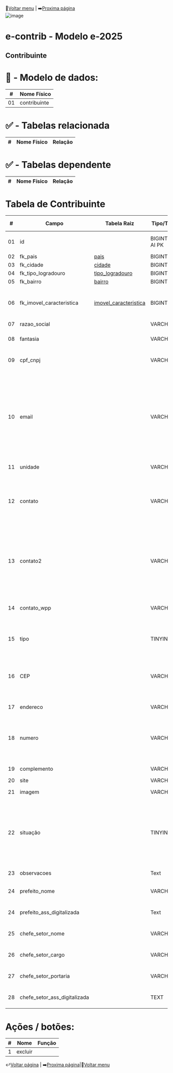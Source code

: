 🔢[Voltar menu](https://github.com/VenturaCerqueira/Documento_gestao_tributaria) | ➡️[Proxima página](https://github.com/VenturaCerqueira/Documento_gestao_tributaria/blob/main/Cadastro/02%20-%20multa.md)  
![image](https://github.com/user-attachments/assets/04662de1-1516-48d7-bb8c-50b38989e58b)
# e-contrib - Modelo e-2025 
##  Contribuinte


# 🎲 - Modelo de dados:
 **\#**  |**Nome Físico**               |
---------|------------------------------|
01       | contribuinte                 |


#
#   ✅ - Tabelas relacionada
 **\#**  |**Nome Físico**               |   **Relação** |
---------|------------------------------|---------------|      


#   ✅ - Tabelas dependente
 **\#**  |**Nome Físico**               |   **Relação** |
---------|------------------------------|---------------|      
 


# Tabela de Contribuinte 
 **\#**  | **Campo**                   | **Tabela Raiz**         | **Tipo/Tamanho**        | **Descrição**                                                                        | **Campo sistema**                      |
---------|-----------------------------|-------------------------|-------------------------|--------------------------------------------------------------------------------------|----------------------------------------|
01       | id                          |                         | BIGINT \(20\) UN AI PK  | Identificador cadastro do contribuinte\.                                             |                                        |
02       | fk\_pais                    | [pais](https://github.com/VenturaCerqueira/Documento_gestao_tributaria/blob/main/Cadastro/18%20-%20pais.md)                    | BIGINT \(20\) UN        |                                                                                      |                                        |
03       | fk\_cidade                  | [cidade](https://github.com/VenturaCerqueira/Documento_gestao_tributaria/blob/main/Cadastro/16%20-%20cidade.md)                  | BIGINT\(20\) UN         |                                                                                      |                                        |
04       | fk\_tipo\_logradouro        | [tipo_logradouro]()        | BIGINT\(20\) UN         |                                                                                      |                                        |
05       | fk\_bairro                  | [bairro](https://github.com/VenturaCerqueira/Documento_gestao_tributaria/blob/main/Cadastro/23%20-%20Bairro.md)                  | BIGINT\(20\) UN         |                                                                                      |                                        | 
06       | fk\_imovel\_caracteristica  | [imovel_caracteristica]()  | BIGINT\(20\) UN         | Cadastro da entidade => empresa                                                      |Cadastro da entidade => empresa               |
07       | razao\_social               |                         | VARCHAR\(100\)          |                                                                                      |                                        |
08       | fantasia                    |                         | VARCHAR\(100\)          | ADD + Campo caso "tipo" == 1 (Tipo => Juridico)                                      |                                        |
09       | cpf\_cnpj                   |                         | VARCHAR\(100\)          | Observação: Preencher com CPF/CNPJ válido.                                           |                                        |
10       | email                       |                         | VARCHAR\(100\)          | Endereço eletrônico.<br> **Validação:** e-mail deve ser possuir o caractere "@"<br>  e este não pode estar no início e no fim do e-mail. Deve possuir no mínimo<br>  um caractere "." depois do @ e não pode estar no início ou no final do e-mail.| | 
11       | unidade                     |                         | VARCHAR\(20\)           |                                                                                      ||  
12       | contato                     |                         | VARCHAR\(20\)           | Número de telefone do contribuinte, com DDD. <br> **Validação:** Se preenchido, deve conter apenas números, com o mínimo de dez dígitos.| |
13       | contato2                    |                         | VARCHAR\(20\)           | Número de telefone do contribuinte, com DDD. <br> **Validação:** Se preenchido, deve conter apenas números, com o mínimo de dez dígitos.||  
14       | contato\_wpp                |                         | VARCHAR\(20\)           | **Validação:** <br> 0 - não é whats app; <br> 1 - Sim é Whats app; | |
15       | tipo                        |                         | TINYINT\(4\)            | Tipo Juridico ou Fisico.<br> **Valores:** 0 - Fisico <br> 1 - Juridico||
16       | CEP                         |                         | VARCHAR\(9\)            | Código de Endereçamento Postal - CEP. <br> **Validação:** Deve ser preenchido apenas com números, com 8 (oito) posições.||
17       | endereco                    |                         | VARCHAR\(100\)          | Endereço do contribuinte||
18       | numero                      |                         | VARCHAR\(100\)          | Número do logradouro.<br> Se não houver número a ser informado, preencher com "S/N".||
19       | complemento                 |                         | VARCHAR\(200\)          | Complemento do logradouro.            ||
20       | site                        |                         | VARCHAR\(255\)          |                                       ||
21       | imagem                      |                         | VARCHAR(191)            | Apenas Arquivos imagem. |
22       | situação                    |                         | TINYINT(4) NN           | **Valores válidos:** <br>SITUACAO_INATIVO = 0; <br> SITUACAO_ATIVO = 1;<br> SITUACAO_OBITO = 2; <br> **Regras:** <br> - Registro de falecimento;||
23       | observacoes                 |                         | Text                    | **Default/Expression:** Null ||
24       | prefeito_nome               |                         | VARCHAR(100)            |  Campo referente cadastro "entidade" => "empresa";||
24       | prefeito_ass_digitalizada   |                         | Text                    |  Campo referente cadastro "entidade" => "empresa";||
25       | chefe_setor_nome            |                         | VARCHAR(100)            |  Campo referente cadastro "entidade" => "empresa";||
26       | chefe_setor_cargo           |                         | VARCHAR(100)            |  Campo referente cadastro "entidade" => "empresa";||
27       | chefe_setor_portaria        |                         | VARCHAR(30)             |  Campo referente cadastro "entidade" => "empresa";||
28       | chefe_setor_ass_digitalizada|                         | TEXT                    |  Campo referente cadastro "entidade" => "empresa";||


# Ações / botões:
 **\#**  |**Nome**                      |   **Função**  |
---------|------------------------------|---------------|
1        | excluir                      |               |


↩️[Voltar página](https://github.com/VenturaCerqueira/Documento_gestao_tributaria/blob/main/Cadastro/05%20-%20conta_contabil.md) | ➡️[Proxima página](https://github.com/VenturaCerqueira/Documento_gestao_tributaria/blob/main/Cadastro/07%20-%20receitas.md)|🔢[Voltar menu](https://github.com/VenturaCerqueira/Documento_gestao_tributaria) 
